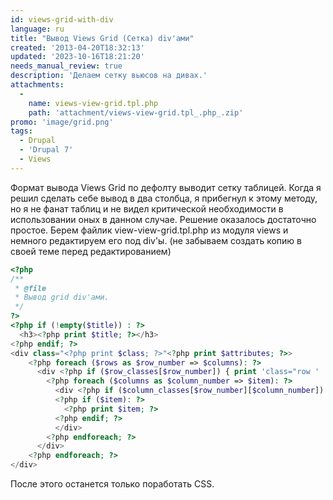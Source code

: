 ```yaml
---
id: views-grid-with-div
language: ru
title: "Вывод Views Grid (Сетка) div'ами"
created: '2013-04-20T18:32:13'
updated: '2023-10-16T18:21:20'
needs_manual_review: true
description: 'Делаем сетку вьюсов на дивах.'
attachments:
  -
    name: views-view-grid.tpl.php
    path: 'attachment/views-view-grid.tpl_.php_.zip'
promo: 'image/grid.png'
tags:
  - Drupal
  - 'Drupal 7'
  - Views
---
```


Формат вывода Views Grid по дефолту выводит сетку таблицей. Когда я решил сделать себе вывод в два столбца, я прибегнул к этому методу, но я не фанат таблиц и не видел критической необходимости в использовании оных в данном случае. Решение оказалось достаточно простое. Берем файлик view-view-grid.tpl.php из модуля views и немного редактируем его под div'ы. (не забываем создать копию в своей теме перед редактированием)


~~~php {"header":"view-view-grid.tpl.php"}
<?php
/**
 * @file
 * Вывод grid div'ами.
 */
?>
<?php if (!empty($title)) : ?>
  <h3><?php print $title; ?></h3>
<?php endif; ?>
<div class="<?php print $class; ?>"<?php print $attributes; ?>>
    <?php foreach ($rows as $row_number => $columns): ?>
      <div <?php if ($row_classes[$row_number]) { print 'class="row ' . $row_classes[$row_number] .'"';  } ?>>
        <?php foreach ($columns as $column_number => $item): ?>
          <div <?php if ($column_classes[$row_number][$column_number]) { print 'class="col ' . $column_classes[$row_number][$column_number] .'"';  } ?>>
          <?php if ($item): ?>  
            <?php print $item; ?>
          <?php endif; ?>           
          </div>
        <?php endforeach; ?>
      </div>
    <?php endforeach; ?>
</div>
~~~

После этого останется только поработать CSS.
